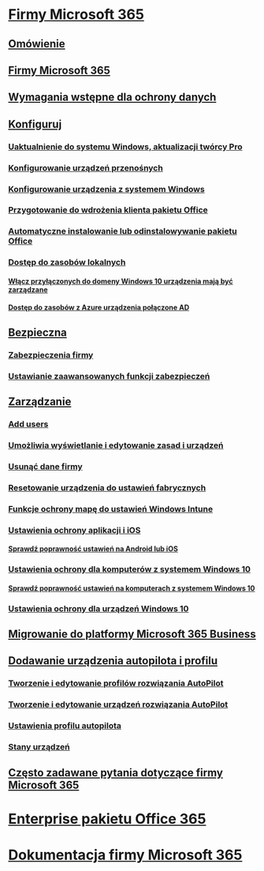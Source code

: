 # [Firmy Microsoft 365](index.md)
## [Omówienie](microsoft-365-business-overview.md)
## [Firmy Microsoft 365](sign-up.md)
## [Wymagania wstępne dla ochrony danych](pre-requisites-for-data-protection.md)
## [Konfiguruj](set-up.md)
### [Uaktualnienie do systemu Windows, aktualizacji twórcy Pro](upgrade-to-windows-pro-creators-update.md)
### [Konfigurowanie urządzeń przenośnych](set-up-mobile-devices.md)
### [Konfigurowanie urządzenia z systemem Windows](set-up-windows-devices.md)
### [Przygotowanie do wdrożenia klienta pakietu Office](prepare-for-office-client-deployment.md)
### [Automatyczne instalowanie lub odinstalowywanie pakietu Office](auto-install-or-uninstall-office.md)
### [Dostęp do zasobów lokalnych]()
#### [Włącz przyłączonych do domeny Windows 10 urządzenia mają być zarządzane](manage-windows-devices.md)
#### [Dostęp do zasobów z Azure urządzenia połączone AD](access-resources.md)
## [Bezpieczna](security-features.md)
### [Zabezpieczenia firmy](/Office365/Admin/security-and-compliance/secure-your-business-data?toc=/microsoft-365/business/toc.json&bc=/microsoft-365/business/breadcrumb/toc.json)
### [Ustawianie zaawansowanych funkcji zabezpieczeń](set-up-advanced-security.md)
## [Zarządzanie](manage.md)
### [Add users](add-users-m365b.md)
### [Umożliwia wyświetlanie i edytowanie zasad i urządzeń](view-policies-and-devices.md)
### [Usunąć dane firmy](remove-company-data.md)
### [Resetowanie urządzenia do ustawień fabrycznych](reset-devices-to-factory-settings.md)
### [Funkcje ochrony mapę do ustawień Windows Intune](map-protection-features-to-intune-settings.md)
### [Ustawienia ochrony aplikacji i iOS](app-protection-settings-for-android-and-ios.md)
#### [Sprawdź poprawność ustawień na Android lub iOS](validate-settings-on-android-or-ios.md)
### [Ustawienia ochrony dla komputerów z systemem Windows 10](protection-settings-for-windows-10-pcs.md)
#### [Sprawdź poprawność ustawień na komputerach z systemem Windows 10](validate-settings-on-windows-10-pcs.md)
### [Ustawienia ochrony dla urządzeń Windows 10](protection-settings-for-windows-10-devices.md)
## [Migrowanie do platformy Microsoft 365 Business](migrate-to-microsoft-365-business.md)
## [Dodawanie urządzenia autopilota i profilu](add-autopilot-devices-and-profile.md)
### [Tworzenie i edytowanie profilów rozwiązania AutoPilot](create-and-edit-autopilot-profiles.md)
### [Tworzenie i edytowanie urządzeń rozwiązania AutoPilot](create-and-edit-autopilot-devices.md)
### [Ustawienia profilu autopilota](autopilot-profile-settings.md)
### [Stany urządzeń](device-states.md)
## [Często zadawane pytania dotyczące firmy Microsoft 365](support/microsoft-365-business-faqs.md)
# [Enterprise pakietu Office 365](https://docs.microsoft.com/office365/enterprise)
# [Dokumentacja firmy Microsoft 365](https://docs.microsoft.com/microsoft-365)